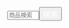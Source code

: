 <form name="quick_find_header" action="https://lkjvix.yourproof.top/index.php?main_page=advanced_search_result" method="get" class="l-header__search"><input type="hidden" name="main_page" value="advanced_search_result"><input type="hidden"
    name="search_in_description" value="1"><input type="hidden" name="zenid" value="0h74q1v0qrj8hot23163c1eh62"><input type="text" name="keyword" size="6" value="" placeholder="商品検索" id="searchWord2" class="l-header__search--box"><button
    class="btn-success o-btn__search l-header__search--btn" type="submit" style="cursor:pointer; color:#fff; font-size:18px;">検索</button></form>
